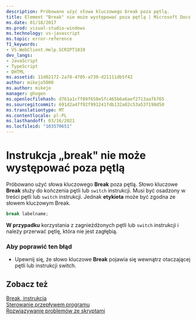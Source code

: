 ```yaml
---
description: Próbowano użyć słowa kluczowego break poza pętlą.
title: Element "Break" nie może występować poza pętlą | Microsoft Docs
ms.date: 01/18/2017
ms.prod: visual-studio-windows
ms.technology: vs-javascript
ms.topic: error-reference
f1_keywords:
- VS.WebClient.Help.SCRIPT1019
dev_langs:
- JavaScript
- TypeScript
- DHTML
ms.assetid: 11d02172-2a78-4705-a730-d21111db5f42
author: mikejo5000
ms.author: mikejo
manager: ghogen
ms.openlocfilehash: d761a1cff89f650e5fc465b6a6aef2713aafb765
ms.sourcegitcommit: 691d2a47f92f991241fdb132a82c53a537198d50
ms.translationtype: MT
ms.contentlocale: pl-PL
ms.lasthandoff: 03/16/2021
ms.locfileid: "103570651"
---
```

# <a name="cant-have-break-outside-of-loop"></a>Instrukcja „break" nie może występować poza pętlą
Próbowano użyć słowa kluczowego **Break** poza pętlą. Słowo kluczowe **Break** służy do kończenia pętli lub `switch` instrukcji. Musi być osadzony w treści pętli lub `switch` instrukcji. Jednak **etykieta** może być zgodna ze słowem kluczowym Break.  
  
```js
break labelname;  
```  
  
 **W przypadku** korzystania z zagnieżdżonych pętli lub `switch` instrukcji i należy przerwać pętlę, która nie jest zagłębią.  
  
### <a name="to-correct-this-error"></a>Aby poprawić ten błąd  
  
- Upewnij się, że słowo kluczowe **Break** pojawia się wewnątrz otaczającej pętli lub instrukcji switch.  
  
## <a name="see-also"></a>Zobacz też  
 [Break, instrukcja](https://developer.mozilla.org/docs/Web/JavaScript/Reference/Statements/break)   
 [Sterowanie przepływem programu](https://developer.mozilla.org/docs/Web/JavaScript/Guide/Control_flow_and_error_handling)   
 [Rozwiązywanie problemów ze skryptami](https://developer.mozilla.org/docs/Learn/JavaScript/First_steps/What_went_wrong)
